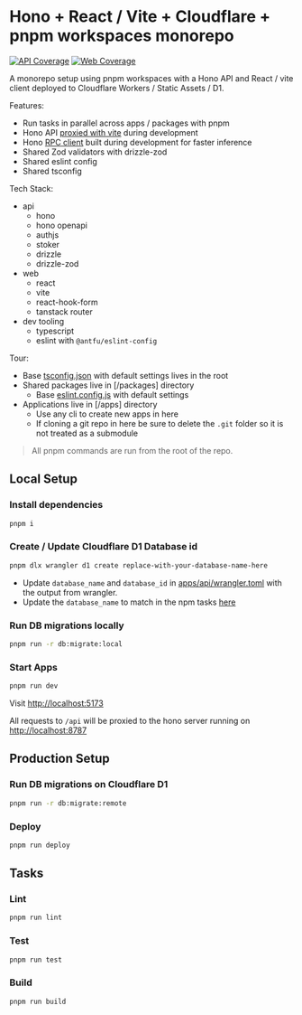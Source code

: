 # Hono + React / Vite + Cloudflare + pnpm workspaces monorepo

[![API Coverage](https://coveralls.io/repos/github/bcanfield/cronicorn/badge.svg?branch=main&flag=api)](https://coveralls.io/github/bcanfield/cronicorn?branch=main)
[![Web Coverage](https://coveralls.io/repos/github/bcanfield/cronicorn/badge.svg?branch=main&flag=web)](https://coveralls.io/github/bcanfield/cronicorn?branch=main)

A monorepo setup using pnpm workspaces with a Hono API and React / vite client deployed to Cloudflare Workers / Static Assets / D1.

Features:

- Run tasks in parallel across apps / packages with pnpm
- Hono API [proxied with vite](./apps/web/vite.config.ts) during development
- Hono [RPC client](packages/api-client/src/index.ts) built during development for faster inference
- Shared Zod validators with drizzle-zod
- Shared eslint config
- Shared tsconfig

Tech Stack:

- api
  - hono
  - hono openapi
  - authjs
  - stoker
  - drizzle
  - drizzle-zod
- web
  - react
  - vite
  - react-hook-form
  - tanstack router
- dev tooling
  - typescript
  - eslint with `@antfu/eslint-config`

Tour:

- Base [tsconfig.json](./tsconfig.json) with default settings lives in the root
- Shared packages live in [/packages] directory
  - Base [eslint.config.js](./packages/eslint-config/eslint.config.js) with default settings
- Applications live in [/apps] directory
  - Use any cli to create new apps in here
  - If cloning a git repo in here be sure to delete the `.git` folder so it is not treated as a submodule

> All pnpm commands are run from the root of the repo.

## Local Setup

### Install dependencies

```sh
pnpm i
```

### Create / Update Cloudflare D1 Database id

```sh
pnpm dlx wrangler d1 create replace-with-your-database-name-here
```

* Update `database_name` and `database_id` in [apps/api/wrangler.toml](./apps/api/wrangler.toml) with the output from wrangler.
* Update the `database_name` to match in the npm tasks [here](https://github.com/w3cj/monorepo-example-tasks-app/blob/main/apps/api/package.json#L18)

### Run DB migrations locally

```sh
pnpm run -r db:migrate:local
```

### Start Apps

```sh
pnpm run dev
```

Visit [http://localhost:5173](http://localhost:5173)

All requests to `/api` will be proxied to the hono server running on [http://localhost:8787](http://localhost:8787)

## Production Setup

### Run DB migrations on Cloudflare D1

```sh
pnpm run -r db:migrate:remote
```

### Deploy

```sh
pnpm run deploy
```

## Tasks

### Lint

```sh
pnpm run lint
```

### Test

```sh
pnpm run test
```

### Build

```sh
pnpm run build
```
